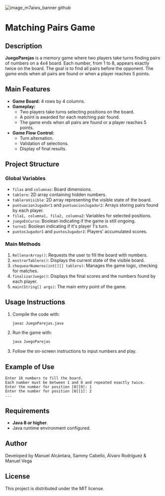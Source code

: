 ![image_m7aiws_banner github](https://github.com/user-attachments/assets/161ee4cd-c2f7-48f3-87d4-b00ceb39ba1b)


# Matching Pairs Game

## Description
**JuegoParejas** is a memory game where two players take turns finding pairs of numbers on a 4x4 board. Each number, from 1 to 8, appears exactly twice on the board. The goal is to find all pairs before the opponent. The game ends when all pairs are found or when a player reaches 5 points.

## Main Features
- **Game Board:** 4 rows by 4 columns.
- **Gameplay:**
  - Two players take turns selecting positions on the board.
  - A point is awarded for each matching pair found.
  - The game ends when all pairs are found or a player reaches 5 points.
- **Game Flow Control:**
  - Turn alternation.
  - Validation of selections.
  - Display of final results.

## Project Structure

### Global Variables
- `filas` and `columnas`: Board dimensions.
- `tablero`: 2D array containing hidden numbers.
- `tableroVisible`: 2D array representing the visible state of the board.
- `puntuacionJugador1` and `puntuacionJugador2`: Arrays storing pairs found by each player.
- `fila1, columna1, fila2, columna2`: Variables for selected positions.
- `juegoEnCurso`: Boolean indicating if the game is still ongoing.
- `turno1`: Boolean indicating if it's player 1's turn.
- `puntosJugador1` and `puntosJugador2`: Players' accumulated scores.

### Main Methods
1. `RellenarArray()`: Requests the user to fill the board with numbers.
2. `mostrarTablero()`: Displays the current state of the visible board.
3. `chequearNumeros(int[][] tablero)`: Manages the game logic, checking for matches.
4. `finalizarJuego()`: Displays the final scores and the numbers found by each player.
5. `main(String[] args)`: The main entry point of the game.

## Usage Instructions
1. Compile the code with:
   ```bash
   javac JuegoParejas.java
   ```
2. Run the game with:
   ```bash
   java JuegoParejas
   ```
3. Follow the on-screen instructions to input numbers and play.

## Example of Use
```plaintext
Enter 16 numbers to fill the board.
Each number must be between 1 and 8 and repeated exactly twice.
Enter the number for position [0][0]: 1
Enter the number for position [0][1]: 2
...
```

## Requirements
- **Java 8 or higher**.
- Java runtime environment configured.

## Author
Developed by Manuel Alcántara, Sammy Cabello, Álvaro Rodríguez & Manuel Vega

## License
This project is distributed under the MIT license.
